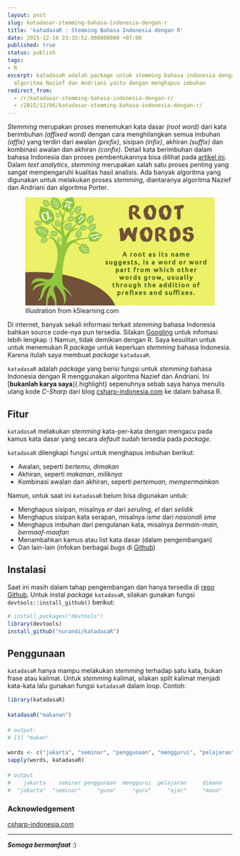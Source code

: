 ```yaml
---
layout: post
slug: katadasar-stemming-bahasa-indonesia-dengan-r
title: 'katadasaR : Stemming Bahasa Indonesia dengan R'
date: 2015-12-16 23:35:52.000000000 +07:00
published: true
status: publish
tags:
- R
excerpt: katadasaR adalah package untuk stemming bahasa indonesia dengan R menggunakan
  algoritma Nazief dan Andriani yaitu dengan menghapus imbuhan
redirect_from:
  - /r/katadasar-stemming-bahasa-indonesia-dengan-r/
  - /2015/12/06/katadasar-stemming-bahasa-indonesia-dengan-r/
---
```

*Stemming* merupakan proses menemukan kata dasar *(root word)* dari kata
berimbuhan *(affixed word)* dengan cara menghilangkan semua imbuhan
*(affix)* yang terdiri dari awalan *(prefix)*, sisipan *(infix)*,
akhiran *(suffix)* dan kombinasi awalan dan akhiran *(confix)*. Detail
kata berimbuhan dalam bahasa Indonesia dan proses pembentukannya bisa
dilihat pada [artikel ini](http://indodic.com/affixeng.html). Dalam
*text analytics*, *stemming* merupakan salah satu proses penting yang
sangat mempengaruhi kualitas hasil analisis. Ada banyak algoritma yang
digunakan untuk melakukan proses *stemming*, diantaranya algoritma
Nazief dan Andriani dan algoritma Porter.

<figure>
  <img src="image/root words.jpg">
  <figcaption>Illustration from k5learning.com</figcaption>
</figure>
  
Di internet, banyak sekali informasi terkait *stemming* bahasa Indonesia
bahkan source code-nya pun tersedia. Silakan
[Googling](https://www.google.co.id/search?q=stemming+bahasa+indonesia)
untuk infomasi lebih lengkap :) Namun, tidak demikian dengan R. Saya
kesulitan untuk untuk menemukan R *package* untuk keperluan *stemming*
bahasa Indonesia. Karena itulah saya membuat *package* `katadasaR`.

`katadasaR` adalah *package* yang berisi fungsi untuk *stemming* bahasa
Indonesia dengan R menggunakan algoritma Nazief dan Andriani. Ini
[**bukanlah karya saya**]{.highlight} sepenuhnya sebab saya hanya
menulis ulang kode *C-Sharp* dari blog
[csharp-indonesia.com](http://www.csharp-indonesia.com/2014/07/algoritma-stemming-pencarian-kata-dasar.html)
ke dalam bahasa R.

Fitur
-----

`katadasaR` melakukan *stemming* kata-per-kata dengan mengacu pada kamus
kata dasar yang secara *default* sudah tersedia pada *package*.

`katadasaR` dilengkapi fungsi untuk menghapus imbuhan berikut:

-   Awalan, seperti *bertemu*, *dimakan*
-   Akhiran, seperti *makanan*, *miliknya*
-   Kombinasi awalan dan akhiran, seperti *pertemuan, mempermainkan*

Namun, untuk saat ini `katadasaR` belum bisa digunakan untuk:

-   Menghapus sisipan, misalnya *er* dari *seruling*, *el* dari
    *selidik*
-   Menghapus sisipan kata serapan, misalnya *isme* dari *nasionali sme*
-   Menghapus imbuhan dari pengulanan kata, misalnya *bermain-main,
    bermaaf-maafan*
-   Menambahkan kamus atau list kata dasar (dalam pengembangan)
-   Dan lain-lain (infokan berbagai *bugs* di
    [Github](https://github.com/nurandi/katadasaR))

Instalasi
---------

Saat ini masih dalam tahap pengembangan dan hanya tersedia di [repo
Github](https://github.com/nurandi/katadasaR). Untuk instal *package*
`katadasaR`, silakan gunakan fungsi `devtools::install_github()`
berikut:

```r
# install_packages("devtools")
library(devtools)
install_github("nurandi/katadasaR")
```

Penggunaan
----------

`katadasaR` hanya mampu melakukan *stemming* terhadap satu kata, bukan
frase atau kalimat. Untuk *stemming* kalimat, silakan split kalimat
menjadi kata-kata lalu gunakan fungsi `katadasaR` dalam loop. Contoh:

```r
library(katadasaR)

katadasaR("makanan")

# output:
# [1] "makan"

words <- c("jakarta", "seminar", "penggunaan", "menggurui", "pelajaran", "dimana")
sapply(words, katadasaR)

# output
#    jakarta    seminar penggunaan  menggurui  pelajaran     dimana 
#  "jakarta"  "seminar"     "guna"     "guru"     "ajar"     "mana" 
```

### Acknowledgement

[csharp-indonesia.com](http://www.csharp-indonesia.com/2014/07/algoritma-stemming-pencarian-kata-dasar.html)

------------------------------------------------------------------------

***Semoga bermanfaat*** :)
